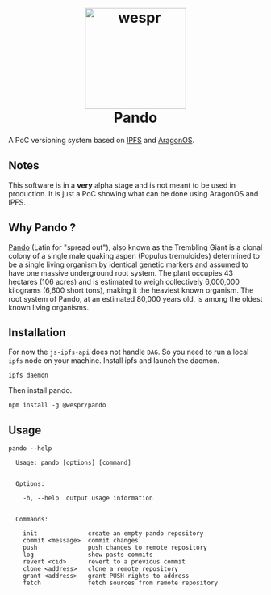 <h1 align="center">
  <br>
  <a href="http://wespr.co">
    <img src="https://raw.githubusercontent.com/wespr/wespr-core/master/branding/logo.png" alt="wespr" width="200"></a>
  <br>
  Pando
  <br>
</h1>

A PoC versioning system based on [IPFS](https://ipfs.io) and [AragonOS](https://github.com/aragon/aragonOS).

## Notes

This software is in a **very** alpha stage and is not meant to be used in production. It is just a PoC showing what can be done using AragonOS and IPFS.

## Why Pando ?

[Pando](https://en.wikipedia.org/wiki/Pando_(tree)) (Latin for "spread out"), also known as the Trembling Giant is a clonal colony of a single male quaking aspen (Populus tremuloides) determined to be a single living organism by identical genetic markers and assumed to have one massive underground root system. The plant occupies 43 hectares (106 acres) and is estimated to weigh collectively 6,000,000 kilograms (6,600 short tons), making it the heaviest known organism. The root system of Pando, at an estimated 80,000 years old, is among the oldest known living organisms.

## Installation

For now the ```js-ipfs-api``` does not handle ```DAG```. So you need to run a local ```ipfs``` node on your machine. Install ipfs and launch the daemon.

```
ipfs daemon
```

Then install pando.

```
npm install -g @wespr/pando
```

## Usage
```
pando --help

  Usage: pando [options] [command]


  Options:

    -h, --help  output usage information


  Commands:

    init              create an empty pando repository
    commit <message>  commit changes
    push              push changes to remote repository
    log               show pasts commits
    revert <cid>      revert to a previous commit
    clone <address>   clone a remote repository
    grant <address>   grant PUSH rights to address
    fetch             fetch sources from remote repository
```